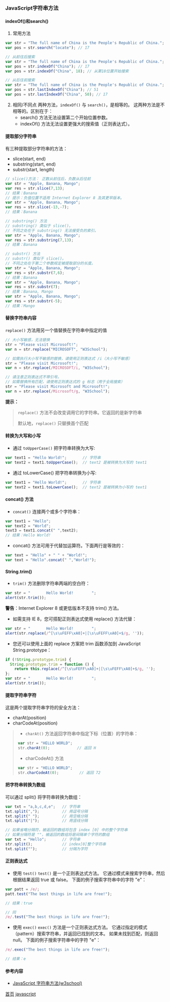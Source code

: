 ### JavaScript字符串方法

#### indexOf()和search()
1. 常用方法
  ```javascript
  var str = "The full name of China is the People's Republic of China.";
  var pos = str.search("locate"); // 17

  // 从前往后搜索
  var str = "The full name of China is the People's Republic of China.";
  var pos = str.indexOf("China"); // 17
  var pos = str.indexOf("China", 18); // 从第18位置开始搜索

  // 从后往前搜索
  var str = "The full name of China is the People's Republic of China.";
  var pos = str.lastIndexOf("China"); // 51
  var pos = str.lastIndexOf("China", 50); // 17
  ```
2. 相同/不同点
    两种方法，`indexOf()` 与 `search()`，是相等的。
    这两种方法是不相等的。区别在于：
    * search() 方法无法设置第二个开始位置参数。
    * indexOf() 方法无法设置更强大的搜索值（正则表达式）。

#### 提取部分字符串
有三种提取部分字符串的方法：
  * slice(start, end)
  * substring(start, end)
  * substr(start, length)

```javascript
// slice()方法： 正数从前往后，负数从后往前
var str = "Apple, Banana, Mango";
var res = str.slice(7,13);
// 结果：Banana
// 提示：负值位置不适用 Internet Explorer 8 及其更早版本。
var str = "Apple, Banana, Mango";
var res = str.slice(-13,-7);
// 结果：Banana

// substring() 方法
// substring() 类似于 slice()。
// 不同之处在于 substring() 无法接受负的索引。
var str = "Apple, Banana, Mango";
var res = str.substring(7,13);
// 结果：Banana

// substr() 方法
// substr() 类似于 slice()。
// 不同之处在于第二个参数规定被提取部分的长度。
var str = "Apple, Banana, Mango";
var res = str.substr(7,6);
// 结果：Banana
var str = "Apple, Banana, Mango";
var res = str.substr(7);
// 结果：Banana, Mango
var str = "Apple, Banana, Mango";
var res = str.substr(-5);
// 结果：Mango
```
#### 替换字符串内容
`replace()` 方法用另一个值替换在字符串中指定的值

```javascript
// 大小写敏感，无法替换
str = "Please visit Microsoft!";
var n = str.replace("MICROSOFT", "W3School");

// 如需执行大小写不敏感的替换，请使用正则表达式 /i（大小写不敏感）
str = "Please visit Microsoft!";
var n = str.replace(/MICROSOFT/i, "W3School");

// 请注意正则表达式不带引号。
// 如需替换所有匹配，请使用正则表达式的 g 标志（用于全局搜索）
str = "Please visit Microsoft and Microsoft!";
var n = str.replace(/Microsoft/g, "W3School");
```

**提示：**
> `replace()` 方法不会改变调用它的字符串。它返回的是新字符串 
> 
> 默认地，`replace()` 只替换首个匹配

#### 转换为大写和小写
* 通过 `toUpperCase()` 把字符串转换为大写:
```javascript
var text1 = "Hello World!";       // 字符串
var text2 = text1.toUpperCase();  // text2 是被转换为大写的 text1
```
* 通过 toLowerCase() 把字符串转换为小写:
```javascript
var text1 = "Hello World!";       // 字符串
var text2 = text1.toLowerCase();  // text2 是被转换为小写的 text1
```

#### concat() 方法
* `concat()` 连接两个或多个字符串：
```javascript
var text1 = "Hello";
var text2 = "World";
text3 = text1.concat(" ",text2);
// 结果：Hello World!
```
* concat() 方法可用于代替加运算符。下面两行是等效的：
```javascript
var text = "Hello" + " " + "World!";
var text = "Hello".concat(" ","World!");
```
#### String.trim()
* `trim()` 方法删除字符串两端的空白符：
```javascript
var str = "       Hello World!        ";
alert(str.trim());
```
**警告**：Internet Explorer 8 或更低版本不支持 trim() 方法。
* 如需支持 IE 8，您可搭配正则表达式使用 replace() 方法代替：
```javascript
var str = "       Hello World!        ";
alert(str.replace(/^[\s\uFEFF\xA0]+|[\s\uFEFF\xA0]+$/g, ''));
```
* 您还可以使用上面的 replace 方案把 trim 函数添加到 JavaScript String.prototype：
```javascript
if (!String.prototype.trim) {
  String.prototype.trim = function () {
    return this.replace(/^[\s\uFEFF\xA0]+|[\s\uFEFF\xA0]+$/g, '');
};
var str = "       Hello World!        ";
alert(str.trim());
```
#### 提取字符串字符
这是两个提取字符串字符的安全方法：
* charAt(position)
* charCodeAt(position)
> * `charAt()` 方法返回字符串中指定下标（位置）的字符串：
> ```javascript
> var str = "HELLO WORLD";
> str.charAt(0);            // 返回 H
> ```
> * charCodeAt() 方法
> ```javascript
> var str = "HELLO WORLD";
> str.charCodeAt(0);         // 返回 72
> ```
#### 把字符串转换为数组
可以通过 split() 将字符串转换为数组：
```javascript
var txt = "a,b,c,d,e";   // 字符串
txt.split(",");          // 用逗号分隔
txt.split(" ");          // 用空格分隔
txt.split("|");          // 用竖线分隔

// 如果省略分隔符，被返回的数组将包含 index [0] 中的整个字符串
// 如果分隔符是 ""，被返回的数组将是间隔单个字符的数组
var txt = "Hello";       // 字符串
str.split();             // index[0]整个字符串
txt.split("");           // 分隔为字符
```
#### 正则表达式
* 使用 `test()`
`test()` 是一个正则表达式方法。
它通过模式来搜索字符串，然后根据结果返回 true 或 false。
下面的例子搜索字符串中的字符 "e"：

```javascript
var patt = /e/;
patt.test("The best things in life are free!"); 

// 结果：true

// 同
/e/.test("The best things in life are free!");
```
* 使用 `exec()`
`exec()` 方法是一个正则表达式方法。
它通过指定的模式（pattern）搜索字符串，并返回已找到的文本。
如果未找到匹配，则返回 null。
下面的例子搜索字符串中的字符 "e"：

```javascript
/e/.exec("The best things in life are free!");

// 结果：e
```

#### 参考内容
* [JavaScript 字符串方法(w3school)](https://www.w3school.com.cn/js/js_string_methods.asp)


[首页](../../README.md) [javascript](javascript.md)
